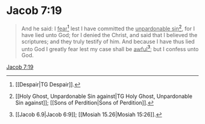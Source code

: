 # Jacob 7:19

> And he said: I <u>fear</u>[^a] lest I have committed the <u>unpardonable sin</u>[^b], for I have lied unto God; for I denied the Christ, and said that I believed the scriptures; and they truly testify of him. And because I have thus lied unto God I greatly fear lest my case shall be <u>awful</u>[^c]; but I confess unto God.

[Jacob 7:19](https://www.churchofjesuschrist.org/study/scriptures/bofm/jacob/7?lang=eng&id=p19#p19)


[^a]: [[Despair|TG Despair]].  
[^b]: [[Holy Ghost, Unpardonable Sin against|TG Holy Ghost, Unpardonable Sin against]]; [[Sons of Perdition|Sons of Perdition]].  
[^c]: [[Jacob 6.9|Jacob 6:9]]; [[Mosiah 15.26|Mosiah 15:26]].  
